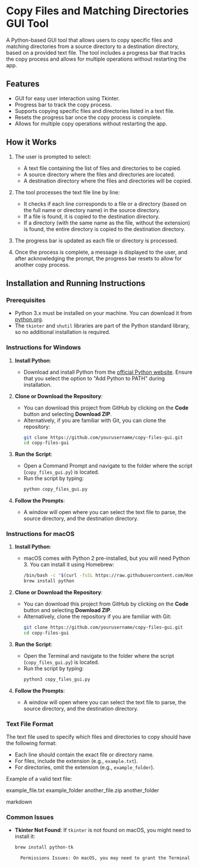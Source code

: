 # Copy Files and Matching Directories GUI Tool

A Python-based GUI tool that allows users to copy specific files and matching directories from a source directory to a destination directory, based on a provided text file. The tool includes a progress bar that tracks the copy process and allows for multiple operations without restarting the app.

## Features
- GUI for easy user interaction using Tkinter.
- Progress bar to track the copy process.
- Supports copying specific files and directories listed in a text file.
- Resets the progress bar once the copy process is complete.
- Allows for multiple copy operations without restarting the app.

## How it Works
1. The user is prompted to select:
   - A text file containing the list of files and directories to be copied.
   - A source directory where the files and directories are located.
   - A destination directory where the files and directories will be copied.
   
2. The tool processes the text file line by line:
   - It checks if each line corresponds to a file or a directory (based on the full name or directory name) in the source directory.
   - If a file is found, it is copied to the destination directory.
   - If a directory (with the same name as the file, without the extension) is found, the entire directory is copied to the destination directory.
   
3. The progress bar is updated as each file or directory is processed.

4. Once the process is complete, a message is displayed to the user, and after acknowledging the prompt, the progress bar resets to allow for another copy process.

## Installation and Running Instructions

### Prerequisites
- Python 3.x must be installed on your machine. You can download it from [python.org](https://www.python.org/downloads/).
- The `tkinter` and `shutil` libraries are part of the Python standard library, so no additional installation is required.

### Instructions for Windows

1. **Install Python**:
   - Download and install Python from the [official Python website](https://www.python.org/downloads/). Ensure that you select the option to "Add Python to PATH" during installation.

2. **Clone or Download the Repository**:
   - You can download this project from GitHub by clicking on the **Code** button and selecting **Download ZIP**.
   - Alternatively, if you are familiar with Git, you can clone the repository:
     ```bash
     git clone https://github.com/yourusername/copy-files-gui.git
     cd copy-files-gui
     ```

3. **Run the Script**:
   - Open a Command Prompt and navigate to the folder where the script (`copy_files_gui.py`) is located.
   - Run the script by typing:
     ```bash
     python copy_files_gui.py
     ```

4. **Follow the Prompts**:
   - A window will open where you can select the text file to parse, the source directory, and the destination directory.

### Instructions for macOS

1. **Install Python**:
   - macOS comes with Python 2 pre-installed, but you will need Python 3. You can install it using Homebrew:
     ```bash
     /bin/bash -c "$(curl -fsSL https://raw.githubusercontent.com/Homebrew/install/HEAD/install.sh)"
     brew install python
     ```

2. **Clone or Download the Repository**:
   - You can download this project from GitHub by clicking on the **Code** button and selecting **Download ZIP**.
   - Alternatively, clone the repository if you are familiar with Git:
     ```bash
     git clone https://github.com/yourusername/copy-files-gui.git
     cd copy-files-gui
     ```

3. **Run the Script**:
   - Open the Terminal and navigate to the folder where the script (`copy_files_gui.py`) is located.
   - Run the script by typing:
     ```bash
     python3 copy_files_gui.py
     ```

4. **Follow the Prompts**:
   - A window will open where you can select the text file to parse, the source directory, and the destination directory.

### Text File Format
The text file used to specify which files and directories to copy should have the following format:

- Each line should contain the exact file or directory name.
- For files, include the extension (e.g., `example.txt`).
- For directories, omit the extension (e.g., `example_folder`).

Example of a valid text file:

example_file.txt example_folder another_file.zip another_folder

markdown


### Common Issues

- **Tkinter Not Found**: If `tkinter` is not found on macOS, you might need to install it:
  ```bash
  brew install python-tk

    Permissions Issues: On macOS, you may need to grant the Terminal full disk access in your Security & Privacy settings if you encounter permissions errors when selecting directories.
    
